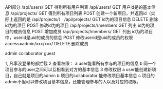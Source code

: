 

API部分
/api/users/
GET 得到所有用户列表
/api/users/<id>
GET 用户id是<id>的基本信息
/api/projects/
GET 得到所有项目列表
POST 创建一个新项目，并返回id（实际上返回的是 /api/projects/<id>）
/api/projects/<id>
GET id为<id>的项目信息
DELETE 删除id为<id>的项目
POST 修改id为<id>的项目
/api/projects/<id>/members
GET 列出 id为<id>的项目的成员信息
POST 增加成员
/api/projects/<id>/members/<uid>
GET 列出 id为<id>的项目中，userid是uid的成员的信息
POST 修改userid是uid的成员的权限 access=admin/xxx/xxx/
DELETE 删除成员

admin collaborator guest

1, 凡事没登录的都拦截
2 查看权限：
a user能看所有参与的项目的信息
b 同一个项目参与的user之间可以互相看到对方的基本信息
3 修改权限
a user能创建新项目，自己就是项目的admin
b 项目的collaborator 能修改项目基本信息
c 项目的admin不但可以修改项目基本信息，还能管理参与的人以及对应的权限。
